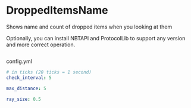 # DroppedItemsName

Shows name and count of dropped items when you looking at them

Optionally, you can install NBTAPI and ProtocolLib to support any version and more correct operation.

<img src="https://i.imgur.com/0XAwUVa.png" alt="">

config.yml

```yaml
# in ticks (20 ticks = 1 second)
check_interval: 5

max_distance: 5

ray_size: 0.5
```